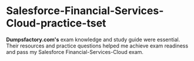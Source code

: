 # Salesforce-Financial-Services-Cloud-practice-tset
**Dumpsfactory.com's** exam knowledge and study guide were essential. Their resources and practice questions helped me achieve exam readiness and pass my Salesforce Financial-Services-Cloud exam.

